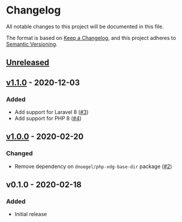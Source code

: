 # Changelog

All notable changes to this project will be documented in this file.

The format is based on [Keep a Changelog](https://keepachangelog.com), and this project adheres to [Semantic Versioning](https://semver.org).

## [Unreleased]

## [v1.1.0] - 2020-12-03

### Added
- Add support for Laravel 8 ([#3](https://github.com/owenvoke/laravel-xdg/pull/3))
- Add support for PHP 8 ([#4](https://github.com/owenvoke/laravel-xdg/pull/4))

## [v1.0.0] - 2020-02-20

### Changed
- Remove dependency on `dnoegel/php-xdg-base-dir` package ([#2](https://github.com/owenvoke/laravel-xdg/pull/2))

## v0.1.0 - 2020-02-18

### Added
- Initial release

[Unreleased]: https://github.com/owenvoke/laravel-xdg/compare/v1.0.0...main
[v1.1.0]: https://github.com/owenvoke/laravel-xdg/compare/v1.0.0...v1.1.0
[v1.0.0]: https://github.com/owenvoke/laravel-xdg/compare/v0.1.0...v1.0.0
